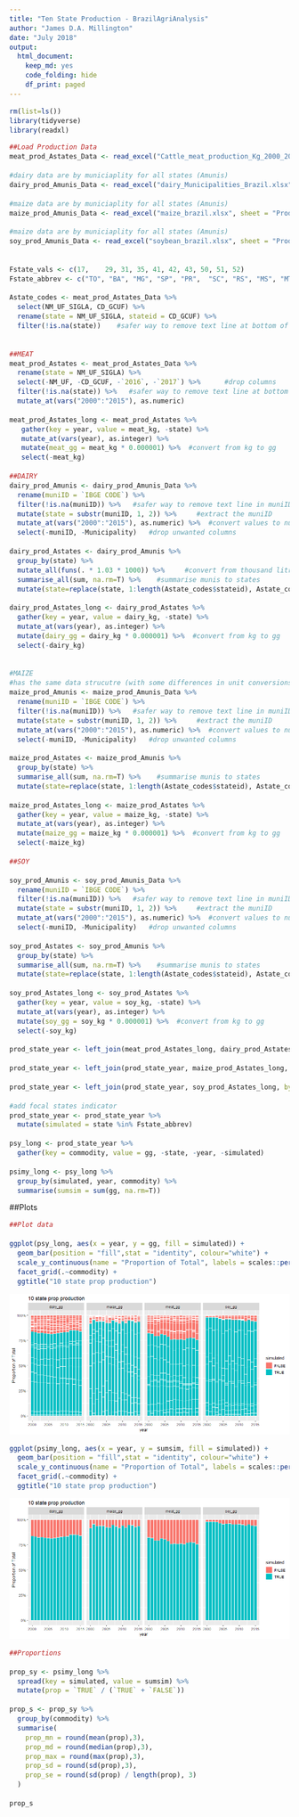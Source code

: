 ```yaml
---
title: "Ten State Production - BrazilAgriAnalysis"
author: "James D.A. Millington"
date: "July 2018"
output: 
  html_document: 
    keep_md: yes
    code_folding: hide
    df_print: paged
---
```



```r
rm(list=ls())
library(tidyverse)
library(readxl)
```




```r
##Load Production Data
meat_prod_Astates_Data <- read_excel("Cattle_meat_production_Kg_2000_2017_all_states.xlsx", sheet = "Plan1", skip = 1)  #data for all states Astates

#dairy data are by municiaplity for all states (Amunis)
dairy_prod_Amunis_Data <- read_excel("dairy_Municipalities_Brazil.xlsx", sheet = "Tabela", skip = 1, na = c("", "-", "..."))

#maize data are by municiaplity for all states (Amunis)
maize_prod_Amunis_Data <- read_excel("maize_brazil.xlsx", sheet = "Production (tons)", skip = 1, na = c("", "-", "..."))

#maize data are by municiaplity for all states (Amunis)
soy_prod_Amunis_Data <- read_excel("soybean_brazil.xlsx", sheet = "Production (Tons)", skip = 1, na = c("", "-", "..."))


Fstate_vals <- c(17,	29,	31,	35,	41,	42,	43,	50,	51,	52)
Fstate_abbrev <- c("TO", "BA", "MG", "SP", "PR",  "SC", "RS", "MS", "MT", "GO")

Astate_codes <- meat_prod_Astates_Data %>%
  select(NM_UF_SIGLA, CD_GCUF) %>%
  rename(state = NM_UF_SIGLA, stateid = CD_GCUF) %>%
  filter(!is.na(state))    #safer way to remove text line at bottom of state column
  

##MEAT
meat_prod_Astates <- meat_prod_Astates_Data %>%
  rename(state = NM_UF_SIGLA) %>%
  select(-NM_UF, -CD_GCUF, -`2016`, -`2017`) %>%      #drop columns
  filter(!is.na(state)) %>%   #safer way to remove text line at bottom of state column
  mutate_at(vars("2000":"2015"), as.numeric) 

meat_prod_Astates_long <- meat_prod_Astates %>%
   gather(key = year, value = meat_kg, -state) %>%
   mutate_at(vars(year), as.integer) %>%
   mutate(meat_gg = meat_kg * 0.000001) %>%  #convert from kg to gg
   select(-meat_kg)

##DAIRY
dairy_prod_Amunis <- dairy_prod_Amunis_Data %>%
  rename(muniID = `IBGE CODE`) %>%
  filter(!is.na(muniID)) %>%   #safer way to remove text line in muniID
  mutate(state = substr(muniID, 1, 2)) %>%     #extract the muniID
  mutate_at(vars("2000":"2015"), as.numeric) %>%  #convert values to numeric
  select(-muniID, -Municipality)   #drop unwanted columns

dairy_prod_Astates <- dairy_prod_Amunis %>%
  group_by(state) %>%
  mutate_all(funs(. * 1.03 * 1000)) %>%     #convert from thousand litres to kgs
  summarise_all(sum, na.rm=T) %>%    #summarise munis to states
  mutate(state=replace(state, 1:length(Astate_codes$stateid), Astate_codes$state)) #re-label stated ids with state abbrevs

dairy_prod_Astates_long <- dairy_prod_Astates %>%
  gather(key = year, value = dairy_kg, -state) %>%
  mutate_at(vars(year), as.integer) %>%
  mutate(dairy_gg = dairy_kg * 0.000001) %>%  #convert from kg to gg
  select(-dairy_kg)


#MAIZE
#has the same data strucutre (with some differences in unit conversions - could write function to cover both?) 
maize_prod_Amunis <- maize_prod_Amunis_Data %>%
  rename(muniID = `IBGE CODE`) %>%
  filter(!is.na(muniID)) %>%   #safer way to remove text line in muniID
  mutate(state = substr(muniID, 1, 2)) %>%     #extract the muniID
  mutate_at(vars("2000":"2015"), as.numeric) %>%  #convert values to numeric
  select(-muniID, -Municipality)   #drop unwanted columns

maize_prod_Astates <- maize_prod_Amunis %>%
  group_by(state) %>%
  summarise_all(sum, na.rm=T) %>%    #summarise munis to states
  mutate(state=replace(state, 1:length(Astate_codes$stateid), Astate_codes$state)) #re-label stated ids with state abbrevs

maize_prod_Astates_long <- maize_prod_Astates %>%
  gather(key = year, value = maize_kg, -state) %>%
  mutate_at(vars(year), as.integer) %>%
  mutate(maize_gg = maize_kg * 0.000001) %>%  #convert from kg to gg
  select(-maize_kg)

##SOY

soy_prod_Amunis <- soy_prod_Amunis_Data %>%
  rename(muniID = `IBGE CODE`) %>%
  filter(!is.na(muniID)) %>%   #safer way to remove text line in muniID
  mutate(state = substr(muniID, 1, 2)) %>%     #extract the muniID
  mutate_at(vars("2000":"2015"), as.numeric) %>%  #convert values to numeric
  select(-muniID, -Municipality)   #drop unwanted columns

soy_prod_Astates <- soy_prod_Amunis %>%
  group_by(state) %>%
  summarise_all(sum, na.rm=T) %>%    #summarise munis to states
  mutate(state=replace(state, 1:length(Astate_codes$stateid), Astate_codes$state)) #re-label stated ids with state abbrevs

soy_prod_Astates_long <- soy_prod_Astates %>%
  gather(key = year, value = soy_kg, -state) %>%
  mutate_at(vars(year), as.integer) %>%
  mutate(soy_gg = soy_kg * 0.000001) %>%  #convert from kg to gg
  select(-soy_kg)

prod_state_year <- left_join(meat_prod_Astates_long, dairy_prod_Astates_long, by = c("year", "state"))

prod_state_year <- left_join(prod_state_year, maize_prod_Astates_long, by = c("year", "state"))

prod_state_year <- left_join(prod_state_year, soy_prod_Astates_long, by = c("year", "state"))

#add focal states indicator
prod_state_year <- prod_state_year %>%
  mutate(simulated = state %in% Fstate_abbrev) 

psy_long <- prod_state_year %>%
  gather(key = commodity, value = gg, -state, -year, -simulated)

psimy_long <- psy_long %>%
  group_by(simulated, year, commodity) %>%
  summarise(sumsim = sum(gg, na.rm=T))
```



##Plots

```r
##Plot data

ggplot(psy_long, aes(x = year, y = gg, fill = simulated)) + 
  geom_bar(position = "fill",stat = "identity", colour="white") +
  scale_y_continuous(name = "Proportion of Total", labels = scales::percent_format()) +
  facet_grid(.~commodity) +
  ggtitle("10 state prop production")
```

![](TenStateProduction_files/figure-html/unnamed-chunk-3-1.png)<!-- -->

```r
ggplot(psimy_long, aes(x = year, y = sumsim, fill = simulated)) + 
  geom_bar(position = "fill",stat = "identity", colour="white") +
  scale_y_continuous(name = "Proportion of Total", labels = scales::percent_format()) +
  facet_grid(.~commodity) +
  ggtitle("10 state prop production")
```

![](TenStateProduction_files/figure-html/unnamed-chunk-3-2.png)<!-- -->


```r
##Proportions

prop_sy <- psimy_long %>%
  spread(key = simulated, value = sumsim) %>%
  mutate(prop = `TRUE` / (`TRUE` + `FALSE`))

prop_s <- prop_sy %>%
  group_by(commodity) %>%
  summarise(
    prop_mn = round(mean(prop),3),
    prop_md = round(median(prop),3),
    prop_max = round(max(prop),3),
    prop_sd = round(sd(prop),3),
    prop_se = round(sd(prop) / length(prop), 3)
  )

prop_s
```

<div data-pagedtable="false">
  <script data-pagedtable-source type="application/json">
{"columns":[{"label":["commodity"],"name":[1],"type":["chr"],"align":["left"]},{"label":["prop_mn"],"name":[2],"type":["dbl"],"align":["right"]},{"label":["prop_md"],"name":[3],"type":["dbl"],"align":["right"]},{"label":["prop_max"],"name":[4],"type":["dbl"],"align":["right"]},{"label":["prop_sd"],"name":[5],"type":["dbl"],"align":["right"]},{"label":["prop_se"],"name":[6],"type":["dbl"],"align":["right"]}],"data":[{"1":"dairy_gg","2":"0.831","3":"0.829","4":"0.852","5":"0.012","6":"0.001"},{"1":"maize_gg","2":"0.934","3":"0.936","4":"0.957","5":"0.012","6":"0.001"},{"1":"meat_gg","2":"0.781","3":"0.774","4":"0.822","5":"0.023","6":"0.001"},{"1":"soy_gg","2":"0.959","3":"0.956","4":"0.980","5":"0.014","6":"0.001"}],"options":{"columns":{"min":{},"max":[10]},"rows":{"min":[10],"max":[10]},"pages":{}}}
  </script>
</div>
